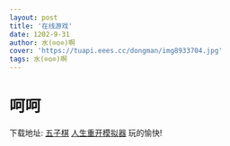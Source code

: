 ```yaml
---
layout: post
title: '在线游戏'
date: 1202-9-31
author: 水(⊙o⊙)啊
cover: 'https://tuapi.eees.cc/dongman/img8933704.jpg'
tags: 水(⊙o⊙)啊
---
```

<h1>呵呵</h1>
下载地址:
<a href="index.html">五子棋</a>
<a href="http://liferestart.syaro.io/view/index.html">人生重开模拟器</a>
玩的愉快!
